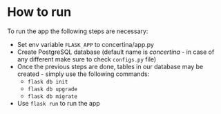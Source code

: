 # How to run
To run the app the following steps are necessary:

* Set env variable `FLASK_APP` to concertina/app.py
* Create PostgreSQL database (default name is *concertina* - in case of any different make sure to check `configs.py` file)
* Once the previous steps are done, tables in our database may be created - simply use the following commands:
    * `flask db init`
    * `flask db upgrade`
    * `flask db migrate`
* Use `flask run` to run the app